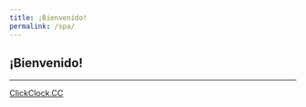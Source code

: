 ```yaml
---
title: ¡Bienvenido!
permalink: /spa/
---
```


## ¡Bienvenido!

---

[ClickClock.CC](https://ww.clickclock.cc/spa/)
